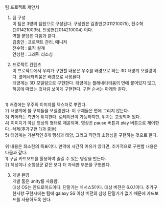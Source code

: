 팀 프로젝트 제안서<br>

1.	팀 구성<br>
이 팀은 3명의 팀원으로 구성된다. 구성원은 김종인(2011210075), 전수혁(2014210035), 안성현(2014210004) 이다. <br>역할 분담은 다음과 같다.<br>
김종인 : 프로젝트 관리, 매니저<br>
전수혁 : 로직 설계<br>
안성현 : 그래픽 리소싱<br>


2.	프로젝트 컨텐츠<br>
이 프로젝트에서 우리가 구현할 내용은 우주를 배경으로 하는 3D 태양계 모델링이다. 플레네타리움은 배경으로 사용된다.<br>  태양계는 3D 모델링으로 구현한다. 태양계는 플레네타리움의 면에 붙어있지 않고, 허공에 떠있는 것처럼 보이게 구현한다.  구현 순서는 아래와 같다.
<br>
1)	배경에는 우주의 이미지를 텍스처로 뿌린다.<br>
2)	태양계에 쓸 구체들을 모델링한다. 이 구체들은 면에 그리지 않는다.<br>
3)	카메라는 측면에 위치한다. 로테이션이 가능하지만, 위치는 고정되어 있다.<br>
4)	이미지가 아닌 영상의 형태로 제공되며, 영상은 pause 버튼과 play 버튼으로 제어한다.-삭제(추가구현 1)과 충돌)<br>
5)	태양계는 기본적인 8개 행성과 태양, 그리고 약간의 소행성을 구현하는 것으로 한다.<br>
<br>
위 내용은 최소한의 목표이다. 만약에 시간적 여유가 있다면, 추가적으로 구현할 내용은 다음과 같다.<br>
1)	구글 카드보드를 활용하여 즐길 수 있는 영상을 만든다.<br>
2)	혜성이나 소행성군 같은 보다 더 자세한 부분을 구현한다.<br>


3. 개발 환경<br>
개발 툴은 unity를 사용함.<br>
대상 OS는 안드로이드이다. 단말기는 넥서스5이다. 대상 버전은 6.0.1이다. 추가구현사항 구현시에는 팀에 galaxy S6 이상 버전의 삼성 단말기가 없기 때문에 카드보드를 사용하도록 한다.<br>
